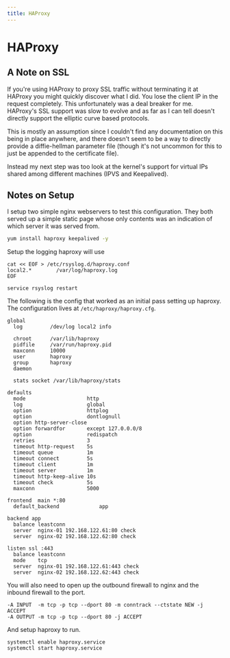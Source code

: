```yaml
---
title: HAProxy
---
```


# HAProxy

## A Note on SSL

If you're using HAProxy to proxy SSL traffic without terminating it at HAProxy
you might quickly discover what I did. You lose the client IP in the request
completely. This unfortunately was a deal breaker for me. HAProxy's SSL support
was slow to evolve and as far as I can tell doesn't directly support the
elliptic curve based protocols.

This is mostly an assumption since I couldn't find any documentation on this
being in place anywhere, and there doesn't seem to be a way to directly provide
a diffie-hellman parameter file (though it's not uncommon for this to just be
appended to the certificate file).

Instead my next step was too look at the kernel's support for virtual IPs
shared among different machines (IPVS and Keepalived).

## Notes on Setup

I setup two simple nginx webservers to test this configuration. They both
served up a simple static page whose only contents was an indication of which
server it was served from.

```sh
yum install haproxy keepalived -y
```

Setup the logging haproxy will use

```
cat << EOF > /etc/rsyslog.d/haproxy.conf
local2.*        /var/log/haproxy.log
EOF

service rsyslog restart
```

The following is the config that worked as an initial pass setting up haproxy.
The configuration lives at `/etc/haproxy/haproxy.cfg`.

```
global
  log         /dev/log local2 info

  chroot      /var/lib/haproxy
  pidfile     /var/run/haproxy.pid
  maxconn     10000
  user        haproxy
  group       haproxy
  daemon

  stats socket /var/lib/haproxy/stats

defaults
  mode                    http
  log                     global
  option                  httplog
  option                  dontlognull
  option http-server-close
  option forwardfor       except 127.0.0.0/8
  option                  redispatch
  retries                 3
  timeout http-request    5s
  timeout queue           1m
  timeout connect         5s
  timeout client          1m
  timeout server          1m
  timeout http-keep-alive 10s
  timeout check           5s
  maxconn                 5000

frontend  main *:80
  default_backend             app

backend app
  balance leastconn
  server  nginx-01 192.168.122.61:80 check
  server  nginx-02 192.168.122.62:80 check

listen ssl :443
  balance leastconn
  mode    tcp
  server  nginx-01 192.168.122.61:443 check
  server  nginx-02 192.168.122.62:443 check
```

You will also need to open up the outbound firewall to nginx and the inbound
firewall to the port.

```
-A INPUT  -m tcp -p tcp --dport 80 -m conntrack --ctstate NEW -j ACCEPT
-A OUTPUT -m tcp -p tcp --dport 80 -j ACCEPT
```

And setup haproxy to run.

```
systemctl enable haproxy.service
systemctl start haproxy.service
```

